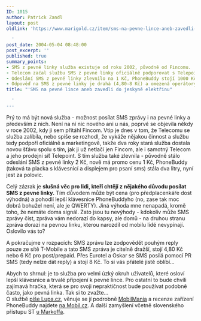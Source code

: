 ```yaml
---
ID: 1015
author: Patrick Zandl
layout: post
oldlink: 'https://www.marigold.cz/item/sms-na-pevne-lince-aneb-zavedli-do-jeskyne-elektrinu

  '
post_date: 2004-05-04 08:48:00
post_excerpt: ''
published: true
summary_points:
- SMS z pevné linky služba existuje od roku 2002, původně od Fincomu.
- Telecom začal službu SMS z pevné linky oficiálně podporovat s Telepointem.
- Odeslání SMS z pevné linky zlevnilo na 1 Kč, PhoneBuddy stojí 1000 Kč.
- Odpověď na SMS z pevné linky je drahá (4,80-8 Kč) a omezená operátory.
title: "'SMS na pevné lince aneb zavedli do jeskyně elektřinu"

  '
---
```


<p>
Prý to má být nová služba - možnost posílat SMS zprávy i na pevné linky a především z nich. Není na ní nic nového ani u nás, poprvé se objevila někdy v roce 2002, kdy ji sem přitáhl Fincom. Vtip je dnes v tom, že Telecomu se služba zalíbila, nebo spíše se rozhodl, že vykáže nějakou činnost a službu tedy podpoří oficiálně a marketingově, takže dva roky stará služba dostala novou šťávu spolu s tím, jak ji už netlačí jen Fincom, ale i samotný Telecom a jeho prodejní síť Telepoint. S tím služba také zlevnila - původně stálo odeslání SMS z pevné linky 2 Kč, nově má promo cenu 1 Kč, PhoneBuddy (taková ta placka s klávesnicí a displejem pro psaní sms) stála dva litry, nyní jest za polovic. </p>

<p>
Celý zázrak je <STRONG>slušná věc pro lidi, kteří chtějí z nějakého důvodu posílat SMS z pevné linky.</STRONG> Tím důvodem může být cena (pro předplacenkáře dost výhodná) a pohodlí lepší klávesnice PhoneBuddyho (no, zase tak moc dobrá bohužel není, ale je QWERTY). Jiná výhoda mne nenapadá, kromě toho, že nemáte doma signál. Zato jsou tu nevýhody - kdokoliv může SMS zprávy číst, zpráva vám nedorazí do kapsy, ale domů - na druhou stranu zpráva dorazí na pevnou linku, kterou narozdíl od mobilu lidé nevypínají. Oslovilo vás to?</p>

<p>
A pokračujme v rozpacích: SMS zprávu lze zodpovědět pouhým reply pouze ze sítě T-Mobile a tato SMS zpráva je citelně dražší, stojí 4,80 Kč nebo 6 Kč pro post/prepaid. Přes Eurotel a Oskar se SMS posílá pomocí PR SMS (tedy nelze dát reply)&#160;a stojí 8 Kč. To si vás přátelé jistě oblíbí...</p>

<p>
Abych to shrnul: je to služba pro velmi úzký okruh uživatelů, které osloví lepší klávesnice a trvalé připojení k pevné lince. Pro ostatní to bude chvíli zajímavá hračka, která se pro svoji nepraktičnost bude používat podobně často, jako pevná linka. Tak si to zvažte...<BR>O službě <A href="http://www.lupa.cz/clanek.php3?show=3357" target=_blank>píše Lupa.cz</A>, věnuje se jí podrobně <A href="http://www.mobilmania.cz/Operatori/AR.asp?ARI=107171" target=_blank>MobilMania</A> a recenze zařízení PhoneBuddy najdete <A href="http://mobil.idnes.cz/fixni_spojeni/technologie_pevnych_siti/phone_buddy030311.html" target=_blank>na Mobil.cz</A>. A další zamyšlení včetně slovenského přístupu ST <A href="http://markoff.biz/pivot/entry.php?id=187" target=_blank>u Markoffa</A>. </p>
